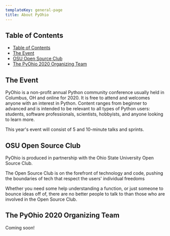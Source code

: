 ```yaml
---
templateKey: general-page
title: About PyOhio
---
```


## Table of Contents

- [Table of Contents](#table-of-contents)
- [The Event](#the-event)
- [OSU Open Source Club](#osu-open-source-club)
- [The PyOhio 2020 Organizing Team](#the-pyohio-2020-organizing-team)

## The Event

PyOhio is a non-profit annual Python community conference usually held in Columbus, OH and online for 2020. It is free to attend and welcomes anyone with an interest in Python. Content ranges from beginner to advanced and is intended to be relevant to all types of Python users: students, software professionals, scientists, hobbyists, and anyone looking to learn more.

This year's event will consist of 5 and 10-minute talks and sprints.

## OSU Open Source Club

PyOhio is produced in partnership with the Ohio State University Open Source Club.

The Open Source Club is on the forefront of technology and code, pushing the boundaries of tech that respect the users' individual freedoms

Whether you need some help understanding a function, or just someone to bounce ideas off of, there are no better people to talk to than those who are involved in the Open Source Club.

## The PyOhio 2020 Organizing Team

Coming soon!
